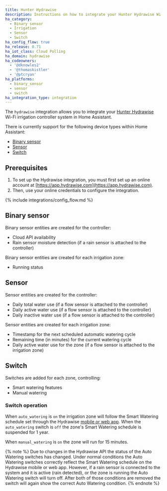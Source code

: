 ```yaml
---
title: Hunter Hydrawise
description: Instructions on how to integrate your Hunter Hydrawise Wi-Fi irrigation control system within Home Assistant.
ha_category:
  - Binary sensor
  - Irrigation
  - Sensor
  - Switch
ha_config_flow: true
ha_release: 0.71
ha_iot_class: Cloud Polling
ha_domain: hydrawise
ha_codeowners:
  - '@dknowles2'
  - '@thomaskistler'
  - '@ptcryan'
ha_platforms:
  - binary_sensor
  - sensor
  - switch
ha_integration_type: integration
---
```


The `hydrawise` integration allows you to integrate your [Hunter Hydrawise](https://hydrawise.com) Wi-Fi irrigation controller system in Home Assistant.

There is currently support for the following device types within Home Assistant:

- [Binary sensor](#binary-sensor)
- [Sensor](#sensor)
- [Switch](#switch)

## Prerequisites

1. To set up the Hydrawise integration, you must first set up an online account at
[https://app.hydrawise.com](https://app.hydrawise.com). 
2. Then, use your online credentials to configure the integration.

{% include integrations/config_flow.md %}

## Binary sensor

Binary sensor entities are created for the controller:

- Cloud API availability
- Rain sensor moisture detection (if a rain sensor is attached to the controller)

Binary sensor entities are created for each irrigation zone:

- Running status

## Sensor

Sensor entities are created for the controller:

- Daily total water use (if a flow sensor is attached to the controller)
- Daily active water use (if a flow sensor is attached to the controller)
- Daily inactive water use (if a flow sensor is attached to the controller)

Sensor entities are created for each irrigation zone:

- Timestamp for the next scheduled automatic watering cycle
- Remaining time (in minutes) for the current watering cycle
- Daily active water use for the zone (if a flow sensor is attached to the irrigation zone)

## Switch

Switches are added for each zone, controlling:

- Smart watering features
- Manual watering

### Switch operation

When `auto_watering` is `on` the irrigation zone will follow the Smart Watering schedule set through the Hydrawise [mobile or web app](https://www.hydrawise.com). When the `auto_watering` switch is `off` the zone's Smart Watering schedule is suspended for 1 year.

When `manual_watering` is `on` the zone will run for 15 minutes.

{% note %}
Due to changes in the Hydrawise API the status of the Auto Watering switches has changed. Under normal conditions the Auto Watering switches correctly reflect the Smart Watering schedule on the Hydrawise mobile or web app. However, if a rain sensor is connected to the system and it is active (rain detected), or the zone is running the Auto Watering switch will turn off. After both of those conditions are removed the switch will again show the correct Auto Watering condition.
{% endnote %}
